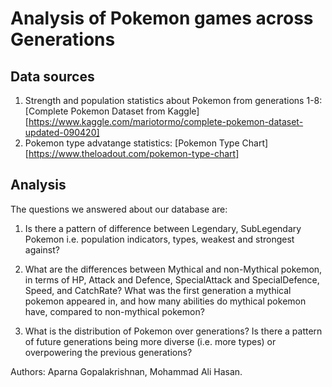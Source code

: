 # Analysis of Pokemon games across Generations
## Data sources
1. Strength and population statistics about Pokemon from generations 1-8: [Complete Pokemon Dataset from Kaggle][https://www.kaggle.com/mariotormo/complete-pokemon-dataset-updated-090420]
2. Pokemon type advatange statistics: [Pokemon Type Chart][https://www.theloadout.com/pokemon-type-chart]


## Analysis
The questions we answered about our database are:
1. Is there a pattern of difference between Legendary, SubLegendary Pokemon i.e. population indicators,
types, weakest and strongest against?

2. What are the differences between Mythical and non-Mythical pokemon, in terms of HP, Attack and
Defence, SpecialAttack and SpecialDefence, Speed, and CatchRate? What was the first generation
a mythical pokemon appeared in, and how many abilities do mythical pokemon have, compared to
non-mythical pokemon?

3. What is the distribution of Pokemon over generations? Is there a pattern of future generations being
more diverse (i.e. more types) or overpowering the previous generations?

Authors: Aparna Gopalakrishnan, Mohammad Ali Hasan.
